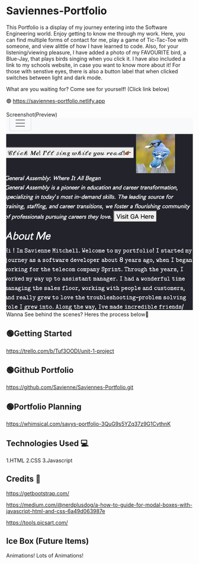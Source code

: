 # Saviennes-Portfolio
This Portfolio is a display of my journey entering into the Software Engineering world.
Enjoy getting to know me through my work. Here, you can find multiple forms of contact for me, play a game of Tic-Tac-Toe with someone, and view alittle of how I have learned to code. Also, for your listening/viewing pleasure, I have added a photo of my FAVOURITE bird, a Blue-Jay, that plays birds singing when you click it. I have also included a link to my schools website, in case you want to know more about it! For those with senstive eyes, there is also a button label that when clicked switches between light and dark mode.

What are you waiting for? Come see for yourself! (Click link below)

🟢 https://saviennes-portfolio.netlify.app

Screenshot(Preview) 
<img src="assets/images/snapforportfolio.png">
Wanna See behind the scenes? Heres the process below🚧

🟢Getting Started
-------------------
https://trello.com/b/Tuf3OODI/unit-1-project

🟢Github Portfolio 
------------------
https://github.com/Savienne/Saviennes-Portfolio.git

🟢Portfolio Planning
------------------
 https://whimsical.com/savys-portfolio-3QuG9s5YZq37z9G1CvthnK

Technologies Used 💻
------------------
1.HTML
2.CSS
3.Javascript

Credits 🤝
------------------

https://getbootstrap.com/

https://medium.com/@nerdplusdog/a-how-to-guide-for-modal-boxes-with-javascript-html-and-css-6a49d063987e

https://tools.picsart.com/

Ice Box (Future Items) 
----------------------

Animations! Lots of Animations! 
